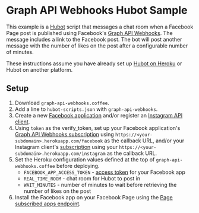 # Graph API Webhooks Hubot Sample

This example is a [Hubot](https://hubot.github.com/) script that messages a chat room when a Facebook Page post is published using Facebook's [Graph API Webhooks](https://developers.facebook.com/docs/graph-api/webhooks/).  The message includes a link to the Facebook post.  The bot will post another message with the number of likes on the post after a configurable number of minutes.

These instructions assume you have already set up [Hubot on Heroku](https://hubot.github.com/docs/deploying/heroku/) or Hubot on another platform.

## Setup

1. Download `graph-api-webhooks.coffee`.
1. Add a line to `hubot-scripts.json` with `graph-api-webhooks`.
1. Create a new [Facebook application](https://developers.facebook.com/apps) and/or register an [Instagram API client](https://instagram.com/developer/clients/manage/).
1. Using `token` as the verify_token, set up your Facebook application's [Graph API Webhooks subscription](https://developers.facebook.com/docs/graph-api/webhooks/#setup) using `https://<your-subdomain>.herokuapp.com/facebook` as the callback URL, and/or your Instagram client's [subscription](https://www.instagram.com/developer/subscriptions/) using your `https://<your-subdomain>.herokuapp.com/instagram` as the callback URL.
1. Set the Heroku configuration values defined at the top of `graph-api-webhooks.coffee` before deploying.
    - `FACEBOOK_APP_ACCESS_TOKEN` - [access token](https://developers.facebook.com/docs/facebook-login/access-tokens#apptokens) for your Facebook app
    - `REAL_TIME_ROOM` - chat room for Hubot to post in
    - `WAIT_MINUTES` - number of minutes to wait before retrieving the number of likes on the post
1. Install the Facebook app on your Facebook Page using the [Page subscribed apps endpoint](https://developers.facebook.com/docs/graph-api/reference/page/subscribed_apps).
